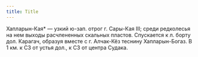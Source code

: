 ```yaml
---
title: Title
---
```


Хапларын-Кая* — узкий ю-зап. отрог г. Сары-Кая III; среди редколесья на нем
выходы расчлененных скальных пластов. Спускается к л. борту дол. Карагач,
образуя вместе с г. Алчак-Кёз теснину Хапларын-Богаз. В 1 км. к СЗ от устья
дол., к СЗ от центра Судака.
